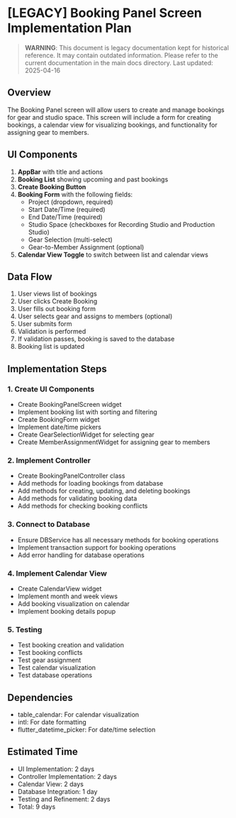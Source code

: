 # [LEGACY] Booking Panel Screen Implementation Plan

> **WARNING**: This document is legacy documentation kept for historical reference.
> It may contain outdated information. Please refer to the current documentation in the main docs directory.
> Last updated: 2025-04-16


## Overview
The Booking Panel screen will allow users to create and manage bookings for gear and studio space. This screen will include a form for creating bookings, a calendar view for visualizing bookings, and functionality for assigning gear to members.

## UI Components
1. **AppBar** with title and actions
2. **Booking List** showing upcoming and past bookings
3. **Create Booking Button**
4. **Booking Form** with the following fields:
   - Project (dropdown, required)
   - Start Date/Time (required)
   - End Date/Time (required)
   - Studio Space (checkboxes for Recording Studio and Production Studio)
   - Gear Selection (multi-select)
   - Gear-to-Member Assignment (optional)
5. **Calendar View Toggle** to switch between list and calendar views

## Data Flow
1. User views list of bookings
2. User clicks Create Booking
3. User fills out booking form
4. User selects gear and assigns to members (optional)
5. User submits form
6. Validation is performed
7. If validation passes, booking is saved to the database
8. Booking list is updated

## Implementation Steps

### 1. Create UI Components
- Create BookingPanelScreen widget
- Implement booking list with sorting and filtering
- Create BookingForm widget
- Implement date/time pickers
- Create GearSelectionWidget for selecting gear
- Create MemberAssignmentWidget for assigning gear to members

### 2. Implement Controller
- Create BookingPanelController class
- Add methods for loading bookings from database
- Add methods for creating, updating, and deleting bookings
- Add methods for validating booking data
- Add methods for checking booking conflicts

### 3. Connect to Database
- Ensure DBService has all necessary methods for booking operations
- Implement transaction support for booking operations
- Add error handling for database operations

### 4. Implement Calendar View
- Create CalendarView widget
- Implement month and week views
- Add booking visualization on calendar
- Implement booking details popup

### 5. Testing
- Test booking creation and validation
- Test booking conflicts
- Test gear assignment
- Test calendar visualization
- Test database operations

## Dependencies
- table_calendar: For calendar visualization
- intl: For date formatting
- flutter_datetime_picker: For date/time selection

## Estimated Time
- UI Implementation: 2 days
- Controller Implementation: 2 days
- Calendar View: 2 days
- Database Integration: 1 day
- Testing and Refinement: 2 days
- Total: 9 days
